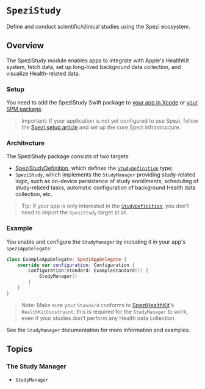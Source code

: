 # ``SpeziStudy``

<!--

This source file is part of the Stanford Spezi open source project

SPDX-FileCopyrightText: 2025 Stanford University and the project authors (see CONTRIBUTORS.md)

SPDX-License-Identifier: MIT
       
-->

Define and conduct scientific/clinical studies using the Spezi ecosystem.

## Overview

The SpeziStudy module enables apps to integrate with Apple's HealthKit system, fetch data, set up long-lived background data collection, and visualize Health-related data.

### Setup

You need to add the SpeziStudy Swift package to
 [your app in Xcode](https://developer.apple.com/documentation/xcode/adding-package-dependencies-to-your-app) or
 [your SPM package](https://developer.apple.com/documentation/xcode/creating-a-standalone-swift-package-with-xcode#Add-a-dependency-on-another-Swift-package).

> Important: If your application is not yet configured to use Spezi, follow the
 [Spezi setup article](https://swiftpackageindex.com/stanfordspezi/spezi/documentation/spezi/initial-setup) and set up the core Spezi infrastructure.

### Architecture

The SpeziStudy package consists of two targets:
- [SpeziStudyDefinition](https://swiftpackageindex.com/stanfordspezi/spezistudy/documentation/spezistudydefinition), which defines the [`StudyDefinition`](TODO) type;
- ``SpeziStudy``, which implements the ``StudyManager`` providing study-related logic, such as on-device persistence of study enrollments, scheduling of study-related tasks, automatic configuration of background Health data collection, etc.

> Tip: If your app is only interested in the [`StudyDefinition`](https://swiftpackageindex.com/stanfordspezi/spezistudy/documentation/spezistudydefinition/studydefinition), you don't need to import the ``SpeziStudy`` target at all.

### Example

You enable and configure the ``StudyManager`` by including it in your app's `SpeziAppDelegate`:
```swift
class ExampleAppDelegate: SpeziAppDelegate {
    override var configuration: Configuration {
        Configuration(standard: ExampleStandard()) {
            StudyManager()
        }
    }
}
```

> Note: Make sure your `Standard` conforms to [SpeziHealthKit](https://swiftpackageindex.com/stanfordspezi/spezihealthkit/)'s `HealthKitConstraint`; this is required for the ``StudyManager`` to work, even if your studies don't perform any Health data collection.

See the ``StudyManager`` documentation for more information and examples.

## Topics

### The Study Manager
- ``StudyManager``
